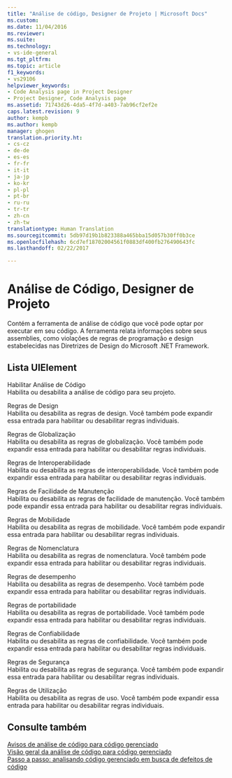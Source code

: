 ```yaml
---
title: "Análise de código, Designer de Projeto | Microsoft Docs"
ms.custom: 
ms.date: 11/04/2016
ms.reviewer: 
ms.suite: 
ms.technology:
- vs-ide-general
ms.tgt_pltfrm: 
ms.topic: article
f1_keywords:
- vs29106
helpviewer_keywords:
- Code Analysis page in Project Designer
- Project Designer, Code Analysis page
ms.assetid: 71743d26-4da5-4f7d-a403-7ab96cf2ef2e
caps.latest.revision: 9
author: kempb
ms.author: kempb
manager: ghogen
translation.priority.ht:
- cs-cz
- de-de
- es-es
- fr-fr
- it-it
- ja-jp
- ko-kr
- pl-pl
- pt-br
- ru-ru
- tr-tr
- zh-cn
- zh-tw
translationtype: Human Translation
ms.sourcegitcommit: 5db97d19b1b823388a465bba15d057b30ff0b3ce
ms.openlocfilehash: 6cd7ef18702004561f0883df400fb276490643fc
ms.lasthandoff: 02/22/2017

---
```

# <a name="code-analysis-project-designer"></a>Análise de Código, Designer de Projeto
Contém a ferramenta de análise de código que você pode optar por executar em seu código. A ferramenta relata informações sobre seus assemblies, como violações de regras de programação e design estabelecidas nas Diretrizes de Design do Microsoft .NET Framework.  
  
## <a name="uielement-list"></a>Lista UIElement  
 Habilitar Análise de Código  
 Habilita ou desabilita a análise de código para seu projeto.  
  
 Regras de Design  
 Habilita ou desabilita as regras de design. Você também pode expandir essa entrada para habilitar ou desabilitar regras individuais.  
  
 Regras de Globalização  
 Habilita ou desabilita as regras de globalização. Você também pode expandir essa entrada para habilitar ou desabilitar regras individuais.  
  
 Regras de Interoperabilidade  
 Habilita ou desabilita as regras de interoperabilidade. Você também pode expandir essa entrada para habilitar ou desabilitar regras individuais.  
  
 Regras de Facilidade de Manutenção  
 Habilita ou desabilita as regras de facilidade de manutenção. Você também pode expandir essa entrada para habilitar ou desabilitar regras individuais.  
  
 Regras de Mobilidade  
 Habilita ou desabilita as regras de mobilidade. Você também pode expandir essa entrada para habilitar ou desabilitar regras individuais.  
  
 Regras de Nomenclatura  
 Habilita ou desabilita as regras de nomenclatura. Você também pode expandir essa entrada para habilitar ou desabilitar regras individuais.  
  
 Regras de desempenho  
 Habilita ou desabilita as regras de desempenho. Você também pode expandir essa entrada para habilitar ou desabilitar regras individuais.  
  
 Regras de portabilidade  
 Habilita ou desabilita as regras de portabilidade. Você também pode expandir essa entrada para habilitar ou desabilitar regras individuais.  
  
 Regras de Confiabilidade  
 Habilita ou desabilita as regras de confiabilidade. Você também pode expandir essa entrada para habilitar ou desabilitar regras individuais.  
  
 Regras de Segurança  
 Habilita ou desabilita as regras de segurança. Você também pode expandir essa entrada para habilitar ou desabilitar regras individuais.  
  
 Regras de Utilização  
 Habilita ou desabilita as regras de uso. Você também pode expandir essa entrada para habilitar ou desabilitar regras individuais.  
  
## <a name="see-also"></a>Consulte também  
 [Avisos de análise de código para código gerenciado](../../code-quality/code-analysis-for-managed-code-warnings.md)   
 [Visão geral da análise de código para código gerenciado](../../code-quality/code-analysis-for-managed-code-overview.md)   
 [Passo a passo: analisando código gerenciado em busca de defeitos de código](../../code-quality/walkthrough-analyzing-managed-code-for-code-defects.md)
